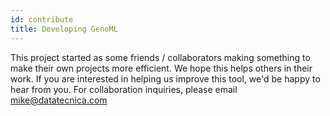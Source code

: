 ```yaml
---
id: contribute
title: Developing GenoML
---
```


This project started as some friends / collaborators making something to make their own projects more efficient.
We hope this helps others in their work.
If you are interested in helping us improve this tool, we'd be happy to hear from you.
For collaboration inquiries, please email mike@datatecnica.com
